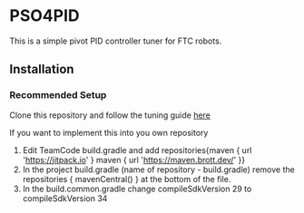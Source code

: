 # PSO4PID

This is a simple pivot PID controller tuner for FTC robots.

## Installation

### Recommended Setup

Clone this repository and follow the tuning guide [here](tuning.md)

If you want to implement this into you own repository

1. Edit TeamCode build.gradle and add repositories{maven { url 'https://jitpack.io' } maven {
   url 'https://maven.brott.dev/' }}
2. In the project build.gradle (name of repository - build.gradle) remove the repositories {
   mavenCentral() } at the bottom of the file.
3. In the build.common.gradle change compileSdkVersion 29 to compileSdkVersion 34
